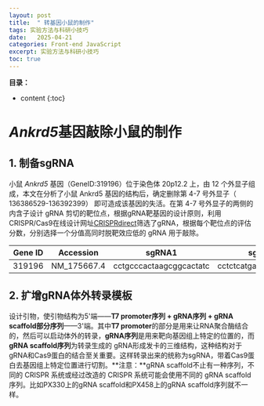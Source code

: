 ```yaml
---
layout: post
title:  " 转基因小鼠的制作"
tags: 实验方法与科研小技巧
date:   2025-04-21
categories: Front-end JavaScript
excerpt: 实验方法与科研小技巧
toc: true
---
```



**目录：**

* content
{:toc}

# *Ankrd5*基因敲除小鼠的制作

## 1. 制备sgRNA

小鼠 *Ankrd5* 基因（GeneID:319196）位于染色体 20p12.2 上，由 12 个外显子组成，本文在分析了小鼠 Ankrd5 基因的结构后，确定删除第 4-7 号外显子（ 136386529-136392399） 即可造成该基因的失活。在第 4-7 号外显子的两侧的内含子设计 gRNA 剪切的靶位点，根据gRNA靶基因的设计原则，利用CRISPR/Cas9在线设计网址[CRISPRdirect](http://crispr.dbcls.jp/)筛选了gRNA，根据每个靶位点的评估分数，分别选择一个分值高同时脱靶效应低的 gRNA 用于敲除。

|Gene ID|Accession|sgRNA1|sgRNA2|
|:------:|:---:|:---:|:---:|
|319196|NM_175667.4|cctgcccactaagcggcactatc|cctctcatgatagcgtgtgccag|

## 2. 扩增gRNA体外转录模板
设计引物，使引物结构为5'端——**T7 promoter序列 + gRNA序列 + gRNA scaffold部分序列**——3'端。其中**T7 promoter**的部分是用来让RNA聚合酶结合的，然后可以启动体外的转录，**gRNA序列**是用来靶向基因组上特定的位置的，而**gRNA scaffold序列**为转录生成的 gRNA形成发卡的三维结构，这种结构对于gRNA和Cas9蛋白的结合至关重要。这样转录出来的统称为sgRNA，带着Cas9蛋白去基因组上特定位置进行切割。**注意：**gRNA scaffold不止有一种序列，不同的 CRISPR 系统或经过改造的 CRISPR 系统可能会使用不同的 gRNA scaffold 序列。比如PX330上的gRNA scaffold和PX458上的gRNA scaffold序列就不一样。




